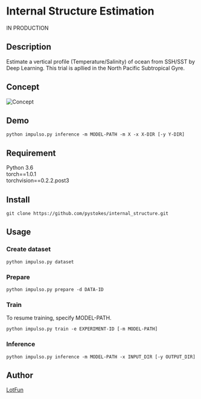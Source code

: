 # __Internal Structure Estimation__
IN PRODUCTION

## Description
Estimate a vertical profile (Temperature/Salinity) of ocean from SSH/SST by Deep Learning.
This trial is apllied in the North Pacific Subtropical Gyre.

## Concept
![Concept](https://github.com/pystokes/internal_structure/blob/master/documents/Conceptual_diagram.png)

## Demo
```
python impulso.py inference -m MODEL-PATH -m X -x X-DIR [-y Y-DIR]
```

## Requirement
Python 3.6  
torch==1.0.1  
torchvision==0.2.2.post3  

## Install
```
git clone https://github.com/pystokes/internal_structure.git
```

## Usage
### Create dataset
```
python impulso.py dataset
```

### Prepare
```
python impulso.py prepare -d DATA-ID
```

### Train
To resume training, specify MODEL-PATH.
```
python impulso.py train -e EXPERIMENT-ID [-m MODEL-PATH]
```

### Inference
```
python impulso.py inference -m MODEL-PATH -x INPUT_DIR [-y OUTPUT_DIR]
```

## Author
[LotFun](https://github.com/pystokes)
